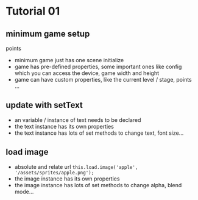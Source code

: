 # Tutorial 01

## minimum game setup

points

- minimum game just has one scene initialize
- game has pre-defined properties, some important ones like config which you can access the device, game width and height
- game can have custom properties, like the current level / stage, points ...

## update with setText

- an variable / instance of text needs to be declared
- the text instance has its own properties
- the text instance has lots of set methods to change text, font size...

## load image

- absolute and relate url `this.load.image('apple', '/assets/sprites/apple.png');`
- the image instance has its own properties
- the image instance has lots of set methods to change alpha, blend mode...
